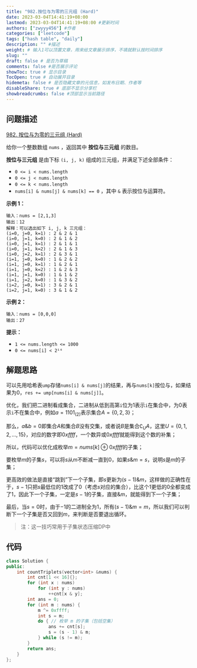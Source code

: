 ```yaml
---
title: "982.按位与为零的三元组 (Hard)"
date: 2023-03-04T14:41:19+08:00
lastmod: 2023-03-04T14:41:19+08:00 #更新时间
authors: ["zwyyy456"] #作者
categories: ["leetcode"]
tags: ["hash table", "daily"]
description: "" #描述
weight: # 输入1可以顶置文章，用来给文章展示排序，不填就默认按时间排序
slug: ""
draft: false # 是否为草稿
comments: false #是否展示评论
showToc: true # 显示目录
TocOpen: true # 自动展开目录
hidemeta: false # 是否隐藏文章的元信息，如发布日期、作者等
disableShare: true # 底部不显示分享栏
showbreadcrumbs: false #顶部显示当前路径
---
```

## 问题描述
[982. 按位与为零的三元组 (Hard)](https://leetcode.cn/problems/triples-with-bitwise-and-equal-to-zero/)

给你一个整数数组 `nums` ，返回其中 **按位与三元组** 的数目。

**按位与三元组** 是由下标 `(i, j, k)` 组成的三元组，并满足下述全部条件：

- `0 <= i < nums.length`
- `0 <= j < nums.length`
- `0 <= k < nums.length`
- `nums[i] & nums[j] & nums[k] == 0` ，其中 `&` 表示按位与运算符。

**示例 1：**

```
输入：nums = [2,1,3]
输出：12
解释：可以选出如下 i, j, k 三元组：
(i=0, j=0, k=1) : 2 & 2 & 1
(i=0, j=1, k=0) : 2 & 1 & 2
(i=0, j=1, k=1) : 2 & 1 & 1
(i=0, j=1, k=2) : 2 & 1 & 3
(i=0, j=2, k=1) : 2 & 3 & 1
(i=1, j=0, k=0) : 1 & 2 & 2
(i=1, j=0, k=1) : 1 & 2 & 1
(i=1, j=0, k=2) : 1 & 2 & 3
(i=1, j=1, k=0) : 1 & 1 & 2
(i=1, j=2, k=0) : 1 & 3 & 2
(i=2, j=0, k=1) : 3 & 2 & 1
(i=2, j=1, k=0) : 3 & 1 & 2

```

**示例 2：**

```
输入：nums = [0,0,0]
输出：27

```

**提示：**

- `1 <= nums.length <= 1000`
- `0 <= nums[i] < 2¹⁶`

## 解题思路
可以先用哈希表`ump`存储`nums[i] & nums[j]`的结果，再与`nums[k]`按位与，如果结果为0，`res += ump[nums[i] & nums[j]]`。

优化，我们把二进制看成集合，二进制从低到高第`i`位为1表示`i`在集合中，为0表示`i`不在集合中，例如$a = 1101_{(2)}$表示集合$A=\{0,2,3\}$；

那么，$a \& b = 0$即集合$A$和集合$B$没有交集，或者说$B$是集合$\complement_U A$，这里$U=\{0,1,2,...,15\}$，对应的数字即$0xffff$，一个数异或$0xffff$就能得到这个数的补集；

所以，代码可以优化成枚举$m = nums[k]\oplus 0xffff$的子集；

要枚举$m$的子集$s$，可以将$s$从$m$不断减一直到0，如果$s \& m = s$，说明$s$是$m$的子集；

更高效的做法是直接“跳到”下一个子集，即$s$更新为$(s - 1)\& m$，这样做的正确性在于，$s-1$只把$s$最低位的$1$改成了$0$（考虑$s$对应的集合），比这个$1$更低的$0$全都变成了$1$，因此下一个子集，一定是$s-1$的子集，直接$\&m$，就能得到下一个子集；

最后，当$s=0$时，由于$-1$的二进制全为$1$，所有$(s-1)\&m = m$，所以我们可以判断下一个子集是否又回到$m$，来判断是否要退出循环。

> 注：这一技巧常用于子集状态压缩DP中

## 代码
```cpp
class Solution {
public:
    int countTriplets(vector<int> &nums) {
        int cnt[1 << 16]{};
        for (int x : nums)
            for (int y : nums)
                ++cnt[x & y];
        int ans = 0;
        for (int m : nums) {
            m ^= 0xffff;
            int s = m;
            do { // 枚举 m 的子集（包括空集）
                ans += cnt[s];
                s = (s - 1) & m;
            } while (s != m);
        }
        return ans;
    }
};
```